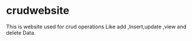# crudwebsite
This is website used for crud operations
Like add ,Insert,update ,view and delete Data.

